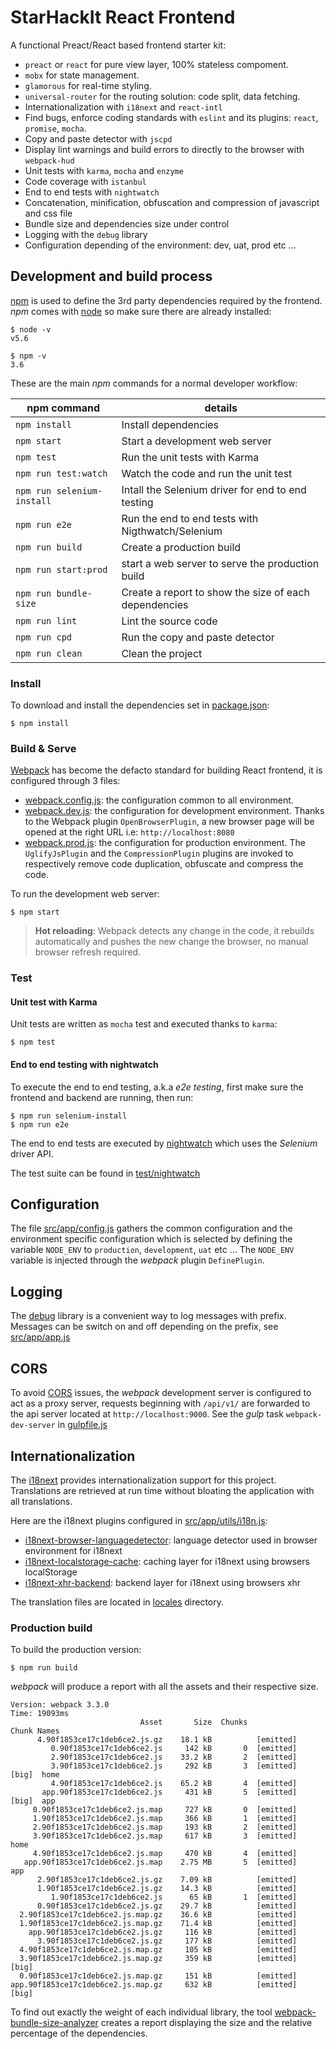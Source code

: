 # StarHackIt React Frontend

A functional Preact/React based frontend starter kit:

* `preact` or `react` for pure view layer, 100% stateless compoment.  
* `mobx` for state management.
* `glamorous` for real-time styling.
* `universal-router` for the routing solution: code split, data fetching. 
* Internationalization with `i18next` and `react-intl`
* Find bugs, enforce coding standards with `eslint` and its plugins: `react`, `promise`, `mocha`.
* Copy and paste detector with `jscpd`
* Display lint warnings and build errors to directly to the browser with `webpack-hud`
* Unit tests with `karma`, `mocha` and `enzyme`
* Code coverage with `istanbul`
* End to end tests with `nightwatch`
* Concatenation, minification, obfuscation and compression of javascript and css file
* Bundle size and dependencies size under control
* Logging with the `debug` library
* Configuration depending of the environment: dev, uat, prod etc ...

## Development and build process

[npm](https://www.npmjs.com/) is used to define the 3rd party dependencies required by the frontend. *npm* comes with [node](https://nodejs.org) so make sure there are already installed:

    $ node -v
    v5.6

    $ npm -v
    3.6

These are the main *npm* commands for a normal developer workflow:

| npm command    | details  |
|----------------|----------|
| `npm install`  | Install dependencies  |
| `npm start`    | Start a development web server  |
| `npm test`     |  Run the unit tests with Karma |
| `npm run test:watch` |  Watch the code and run the unit test |
| `npm run selenium-install`  |  Intall the Selenium driver for end to end testing |
| `npm run e2e`  |  Run the end to end tests with Nigthwatch/Selenium |
| `npm run build`| Create a production build  |
| `npm run start:prod`| start a web server to serve the production build  |
| `npm run bundle-size`| Create a report to show the size of each dependencies |
| `npm run lint`| Lint the source code |
| `npm run cpd`| Run the copy and paste detector |
| `npm run clean`| Clean the project |

### Install

To download and install the dependencies set in [package.json](package.json):

    $ npm install

### Build & Serve

[Webpack](https://webpack.github.io/) has become the defacto standard for building React frontend, it is configured through 3 files:

* [webpack.config.js](webpack.config.js): the configuration common to all environment.
* [webpack.dev.js](webpack.dev.js): the configuration for development environment. Thanks to the Webpack plugin `OpenBrowserPlugin`, a new browser page will be opened at the right URL i.e: `http://localhost:8080`
* [webpack.prod.js](webpack.prod.js): the configuration for production environment. The `UglifyJsPlugin` and the `CompressionPlugin` plugins are invoked to respectively remove code duplication, obfuscate and compress the code.

To run the development web server:

    $ npm start

> **Hot reloading**: Webpack detects any change in the code, it rebuilds automatically and pushes the new change the browser, no manual browser refresh required.

### Test

#### Unit test with Karma

Unit tests are written as `mocha` test and executed thanks to `karma`:

    $ npm test

#### End to end testing with nightwatch

To execute the end to end testing, a.k.a _e2e testing_, first make sure the frontend and backend are running, then run:

    $ npm run selenium-install
    $ npm run e2e

The end to end tests are executed by [nightwatch](http://nightwatchjs.org/) which uses the *Selenium* driver API.

The test suite can be found in [test/nightwatch](test/nightwatch)

## Configuration

The file [src/app/config.js](src/app/config.js) gathers the common configuration and the environment specific configuration which is selected by defining the variable `NODE_ENV` to `production`, `development`, `uat` etc ...
The `NODE_ENV` variable is injected through the *webpack* plugin `DefinePlugin`.

## Logging

The [debug](https://github.com/visionmedia/debug) library is a convenient way to log messages with prefix.
Messages can be switch on and off depending on the prefix, see [src/app/app.js](src/app/app.js)

## CORS

To avoid [CORS](https://en.wikipedia.org/wiki/Cross-origin_resource_sharing) issues, the *webpack* development server is configured to act as a proxy server, requests beginning with `/api/v1/` are forwarded to the api server located at `http://localhost:9000`. See the *gulp* task `webpack-dev-server` in [gulpfile.js](gulpfile.js)

## Internationalization

The [i18next](http://i18next.com/) provides internationalization support for this project. Translations are retrieved at run time without bloating the application with all translations.

Here are the i18next plugins configured in [src/app/utils/i18n.js](src/app/utils/i18n.js):

* [i18next-browser-languagedetector](https://github.com/i18next/i18next-browser-languageDetector): language detector used in browser environment for i18next
* [i18next-localstorage-cache](https://github.com/i18next/i18next-localStorage-cache): caching layer for i18next using browsers localStorage
* [i18next-xhr-backend](https://github.com/i18next/i18next-xhr-backend): backend layer for i18next using browsers xhr

The translation files are located in [locales](locales) directory.

### Production build

To build the production version:

    $ npm run build

*webpack* will produce a report with all the assets and their respective size.

```
Version: webpack 3.3.0
Time: 19093ms
                             Asset       Size  Chunks                    Chunk Names
      4.90f1853ce17c1deb6ce2.js.gz    18.1 kB          [emitted]         
         0.90f1853ce17c1deb6ce2.js     142 kB       0  [emitted]         
         2.90f1853ce17c1deb6ce2.js    33.2 kB       2  [emitted]         
         3.90f1853ce17c1deb6ce2.js     292 kB       3  [emitted]  [big]  home
         4.90f1853ce17c1deb6ce2.js    65.2 kB       4  [emitted]         
       app.90f1853ce17c1deb6ce2.js     431 kB       5  [emitted]  [big]  app
     0.90f1853ce17c1deb6ce2.js.map     727 kB       0  [emitted]         
     1.90f1853ce17c1deb6ce2.js.map     366 kB       1  [emitted]         
     2.90f1853ce17c1deb6ce2.js.map     193 kB       2  [emitted]         
     3.90f1853ce17c1deb6ce2.js.map     617 kB       3  [emitted]         home
     4.90f1853ce17c1deb6ce2.js.map     470 kB       4  [emitted]         
   app.90f1853ce17c1deb6ce2.js.map    2.75 MB       5  [emitted]         app
      2.90f1853ce17c1deb6ce2.js.gz    7.09 kB          [emitted]         
      1.90f1853ce17c1deb6ce2.js.gz    14.3 kB          [emitted]         
         1.90f1853ce17c1deb6ce2.js      65 kB       1  [emitted]         
      0.90f1853ce17c1deb6ce2.js.gz    29.7 kB          [emitted]         
  2.90f1853ce17c1deb6ce2.js.map.gz    36.6 kB          [emitted]         
  1.90f1853ce17c1deb6ce2.js.map.gz    71.4 kB          [emitted]         
    app.90f1853ce17c1deb6ce2.js.gz     116 kB          [emitted]         
      3.90f1853ce17c1deb6ce2.js.gz     177 kB          [emitted]         
  4.90f1853ce17c1deb6ce2.js.map.gz     105 kB          [emitted]         
  3.90f1853ce17c1deb6ce2.js.map.gz     359 kB          [emitted]  [big]  
  0.90f1853ce17c1deb6ce2.js.map.gz     151 kB          [emitted]         
app.90f1853ce17c1deb6ce2.js.map.gz     632 kB          [emitted]  [big]  

```

To find out exactly the weight of each individual library, the tool [webpack-bundle-size-analyzer](https://github.com/robertknight/webpack-bundle-size-analyzer) creates a report displaying the size and the relative percentage of the dependencies.


